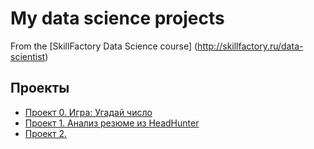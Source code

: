 # My data science projects
From the [SkillFactory Data Science course] (http://skillfactory.ru/data-scientist)

## Проекты 

* [Проект 0. Игра: Угадай число](https://github.com/anastasiya-saukova/sf_data_science/tree/main/project_0)
* [Проект 1. Анализ резюме из HeadHunter](https://github.com/anastasiya-saukova/sf_data_science/tree/main/project_1)
* [Проект 2.]()
